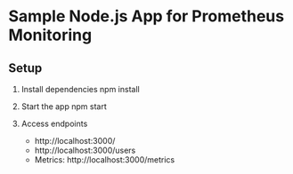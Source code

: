 # Sample Node.js App for Prometheus Monitoring

## Setup
1. Install dependencies
   npm install

2. Start the app
   npm start

3. Access endpoints
   - http://localhost:3000/
   - http://localhost:3000/users
   - Metrics: http://localhost:3000/metrics